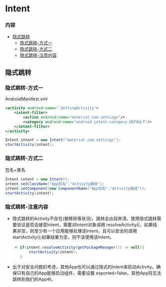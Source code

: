 # Intent

### 内容
+ [隐式跳转](#隐式跳转)
	+ [隐式跳转-方式一](#隐式跳转-方式一)
	+ [隐式跳转-方式二](#隐式跳转-方式二)
	+ [隐式跳转-注意内容](#隐式跳转-注意内容)

## 隐式跳转

### 隐式跳转-方式一
AndroidManifest.xml
~~~ xml
<activity android:name=".SettingActivity">
	<intent-filter>
		<action android:name="material.com.settings"/>
		<category android:name="android.intent.category.DEFAULT"/>
	</intent-filter>
</activity>
~~~

~~~ java
Intent intent = new Intent("material.com.settings");
startActivity(intent);
~~~

### 隐式跳转-方式二
包名+类名
~~~ java
Intent intent = new Intent();
intent.setClassName("App包名","Activity路径");
intent.setComponent(new ComponentName("App包名","Activity路径"));
startActivity(intent);
~~~

### 隐式跳转-注意内容
+	隐式跳转的Activity不存在(被移除等状况)，跳转会出现奔溃。使用隐式跳转需要验证是否会接受Intent，需要对Intent对象调用 resolveActivity()，如果结果非空，则至少有一个应用能够处理该Intent，且可以安全的调用startActivity();如果结果为空，则不该使用该Intent。
	+	~~~ java
		if(intent.resolveActivity(getPackageManager()) != null){
			startActivity(intent);
		}
		~~~
+	出于对安全问题的考虑，其他App也可以通过隐式的Intent来启动Activity。确保只有自己的App能够启动组件，需要设置 exported=false，其他App将无法跳转到我们的App中。